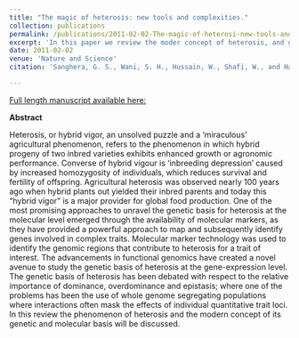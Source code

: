 ```yaml
---
title: "The magic of heterosis: new tools and complexities."
collection: publications
permalink: /publications/2011-02-02-The-magic-of-heterosi-new-tools-and-complexities 
excerpt: 'In this paper we review the moder concept of heterosis, and genetic and molecular basis of heterosis.'
date: 2011-02-02
venue: 'Nature and Science'
citation: 'Sanghera, G. S., Wani, S. H., Hussain, W., Shafi, W., and Haribhushan, A. Nature and Science-The Magic of Heterosis: New Tools and Complexities. <i>Nature and Science</i>9(11).'

---
```


<a href='https://www.researchgate.net/publication/230787693_The_Magic_of_Heterosis_New_Tools_and_Complexities'>Full length manuscript available here:</a>

**Abstract**


Heterosis, or hybrid vigor, an unsolved puzzle and a ‘miraculous’ agricultural phenomenon, refers to the phenomenon in which hybrid progeny of two inbred varieties exhibits enhanced growth or agronomic performance. Converse of hybrid vigour is ‘inbreeding depression’ caused by increased homozygosity of individuals, which reduces survival and fertility of offspring. Agricultural heterosis was observed nearly 100 years ago when hybrid plants out yielded their inbred parents and today this “hybrid vigor” is a major provider for global food production. One of the most promising approaches to unravel the genetic basis for heterosis at the molecular level emerged through the availability of molecular markers, as they have provided a powerful approach to map and subsequently identify genes involved in complex traits. Molecular marker technology was used to identify the genomic regions that contribute to heterosis for a trait of interest. The advancements in functional genomics have created a novel avenue to study the genetic basis of heterosis at the gene-expression level. The genetic basis of heterosis has been debated with respect to the relative importance of dominance, overdominance and epistasis; where one of the problems has been the use of whole genome segregating populations where interactions often mask the effects of individual quantitative trait loci. In this review the phenomenon of heterosis and the modern concept of its genetic and molecular basis will be discussed.
